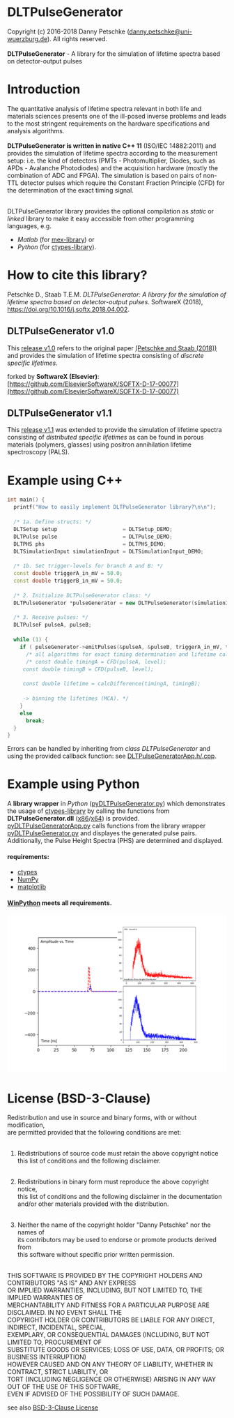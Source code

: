 # DLTPulseGenerator
Copyright (c) 2016-2018 Danny Petschke (danny.petschke@uni-wuerzburg.de). All rights reserved.<br><br>
<b>DLTPulseGenerator</b> - A library for the simulation of lifetime spectra based on detector-output pulses

# Introduction

The quantitative analysis of lifetime spectra relevant in both life and materials sciences presents one of the ill-posed inverse problems and leads to the most stringent requirements on the hardware specifications and analysis algorithms.<br><br>
<b>DLTPulseGenerator is written in native C++ 11</b> (ISO/IEC 14882:2011) and provides the simulation of lifetime spectra according to the measurement setup: i.e. the kind of detectors (PMTs - Photomultiplier, Diodes, such as APDs - Avalanche Photodiodes) and the acquisition hardware (mostly the combination of ADC and FPGA). 
The simulation is based on pairs of non-TTL detector pulses which require the Constant Fraction Principle (CFD) for the determination of the exact timing signal.<br><br>

DLTPulseGenerator library provides the optional compilation as <i>static</i> or <i>linked</i> library to make it easy accessible from other programming languages, e.g.<br>
- <i>Matlab</i> (for [mex-library](https://de.mathworks.com/help/matlab/matlab_external/standalone-example.html)) or<br>
- <i>Python</i> (for [ctypes-library](https://docs.python.org/3/library/ctypes.html)). 

# How to cite this library?

Petschke D., Staab T.E.M. <i>DLTPulseGenerator: A library for the simulation of lifetime spectra based on detector-output pulses</i>. SoftwareX (2018), https://doi.org/10.1016/j.softx.2018.04.002.

## DLTPulseGenerator v1.0

This [release v1.0](https://github.com/dpscience/DLTPulseGenerator/releases/tag/1.0) refers to the original paper [(Petschke and Staab (2018))](https://doi.org/10.1016/j.softx.2018.04.002) and provides the simulation of lifetime spectra consisting of <i>discrete specific lifetimes</i>.

forked by <b>SoftwareX (Elsevier)</b>: [https://github.com/ElsevierSoftwareX/SOFTX-D-17-00077](https://github.com/ElsevierSoftwareX/SOFTX-D-17-00077) 

## DLTPulseGenerator v1.1

This [release v1.1](https://github.com/dpscience/DLTPulseGenerator/releases/tag/1.1) was extended to provide the simulation of lifetime spectra consisting of <i>distributed specific lifetimes</i> as can be found in porous materials (polymers, glasses) using positron annihilation lifetime spectroscopy (PALS).

# Example using C++

```c++
int main() {
  printf("How to easily implement DLTPulseGenerator library?\n\n");

  /* 1a. Define structs: */
  DLTSetup setup                     = DLTSetup_DEMO; 
  DLTPulse pulse                     = DLTPulse_DEMO; 
  DLTPHS phs                         = DLTPHS_DEMO; 
  DLTSimulationInput simulationInput = DLTSimulationInput_DEMO; 
  
  /* 1b. Set trigger-levels for branch A and B: */
  const double triggerA_in_mV = 50.0;
  const double triggerB_in_mV = 50.0;
  
  /* 2. Initialize DLTPulseGenerator class: */
  DLTPulseGenerator *pulseGenerator = new DLTPulseGenerator(simulationInput, phs, setup, pulse, nullptr);
  
  /* 3. Receive pulses: */
  DLTPulseF pulseA, pulseB;
  
  while (1) {
    if ( pulseGenerator->emitPulses(&pulseA, &pulseB, triggerA_in_mV, triggerB_in_mV) ) {
      /* all algorithms for exact timing determination and lifetime calculation, respectively, have to be placed here! */
      /* const double timingA = CFD(pulseA, level);
	 const double timingB = CFD(pulseB, level);

	 const double lifetime = calcDifference(timingA, timingB);

	 -> binning the lifetimes (MCA). */
    }
    else
      break;
  }
}
```
Errors can be handled by inheriting from <i>class DLTPulseGenerator</i> and using the provided callback function: see [DLTPulseGeneratorApp.h/.cpp](https://github.com/dpscience/DLTPulseGenerator/blob/master/DLTPulseGenerator/example/AppDLTPulseGenerator/AppDLTPulseGenerator/DLTPulseGeneratorApp.h).  

# Example using Python

A <b>library wrapper</b> in <i>Python</i> ([pyDLTPulseGenerator.py](https://github.com/dpscience/DLTPulseGenerator/blob/master/pyDLTPulseGenerator/pyDLTPulseGenerator.py)) which demonstrates the usage of [ctypes-library](https://docs.python.org/3/library/ctypes.html) by calling the functions from <b>DLTPulseGenerator.dll</b> ([x86](https://github.com/dpscience/DLTPulseGenerator/tree/master/pyDLTPulseGenerator/x86)/[x64](https://github.com/dpscience/DLTPulseGenerator/tree/master/pyDLTPulseGenerator/x64)) is provided.<br>
[pyDLTPulseGeneratorApp.py](https://github.com/dpscience/DLTPulseGenerator/blob/master/pyDLTPulseGenerator/pyDLTPulseGeneratorApp.py) calls functions from the library wrapper [pyDLTPulseGenerator.py](https://github.com/dpscience/DLTPulseGenerator/blob/master/pyDLTPulseGenerator/pyDLTPulseGenerator.py) and displayes the generated pulse pairs. Additionally, the Pulse Height Spectra (PHS) are determined and displayed.<br>

#### requirements:
- [ctypes](https://docs.python.org/3/library/ctypes.html) 
- [NumPy](http://www.numpy.org/) 
- [matplotlib](https://matplotlib.org/)<br>

#### [WinPython](https://sourceforge.net/projects/winpython/) meets all requirements. 

![Generated Pulses](/pyDLTPulseGenerator/PulsesPythonAndPHS.png)

# License (BSD-3-Clause)

Redistribution and use in source and binary forms, with or without modification,<br> 
are permitted provided that the following conditions are met:<br><br>

 1. Redistributions of source code must retain the above copyright notice<br>
    this list of conditions and the following disclaimer.<br><br>

 2. Redistributions in binary form must reproduce the above copyright notice,<br> 
    this list of conditions and the following disclaimer in the documentation<br> 
    and/or other materials provided with the distribution.<br><br>

 3. Neither the name of the copyright holder "Danny Petschke" nor the names of<br> 
    its contributors may be used to endorse or promote products derived from <br>
    this software without specific prior written permission.<br><br>


 THIS SOFTWARE IS PROVIDED BY THE COPYRIGHT HOLDERS AND CONTRIBUTORS "AS IS" AND ANY EXPRESS<br> 
 OR IMPLIED WARRANTIES, INCLUDING, BUT NOT LIMITED TO, THE IMPLIED WARRANTIES OF<br> 
 MERCHANTABILITY AND FITNESS FOR A PARTICULAR PURPOSE ARE DISCLAIMED. IN NO EVENT SHALL THE<br> 
 COPYRIGHT HOLDER OR CONTRIBUTORS BE LIABLE FOR ANY DIRECT, INDIRECT, INCIDENTAL, SPECIAL,<br> 
 EXEMPLARY, OR CONSEQUENTIAL DAMAGES (INCLUDING, BUT NOT LIMITED TO, PROCUREMENT OF<br> 
 SUBSTITUTE GOODS OR SERVICES; LOSS OF USE, DATA, OR PROFITS; OR BUSINESS INTERRUPTION)<br> 
 HOWEVER CAUSED AND ON ANY THEORY OF LIABILITY, WHETHER IN CONTRACT, STRICT LIABILITY, OR<br> 
 TORT (INCLUDING NEGLIGENCE OR OTHERWISE) ARISING IN ANY WAY OUT OF THE USE OF THIS SOFTWARE,<br> 
 EVEN IF ADVISED OF THE POSSIBILITY OF SUCH DAMAGE.<br>
 
 see also [BSD-3-Clause License](https://opensource.org/licenses/BSD-3-Clause)